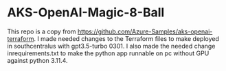 # AKS-OpenAI-Magic-8-Ball
This repo is a copy from https://github.com/Azure-Samples/aks-openai-terraform. I made needed changes to the Terraform files to make deployed in southcentralus with gpt3.5-turbo 0301. I also made the needed change inrequirements.txt to make the python app runnable on pc without GPU against python 3.11.4.
